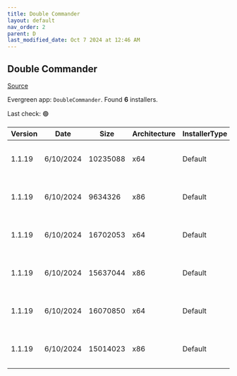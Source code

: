 ```yaml
---
title: Double Commander
layout: default
nav_order: 2
parent: D
last_modified_date: Oct 7 2024 at 12:46 AM
---
```


## Double Commander

[Source](https://github.com/doublecmd/doublecmd/)

Evergreen app: `DoubleCommander`. Found **6** installers.

Last check: 🟢

| Version | Date      | Size     | Architecture | InstallerType | Type | URI                                                                                                                                                                                                      |
| ------- | --------- | -------- | ------------ | ------------- | ---- | -------------------------------------------------------------------------------------------------------------------------------------------------------------------------------------------------------- |
| 1.1.19  | 6/10/2024 | 10235088 | x64          | Default       | exe  | [https://github.com/doublecmd/doublecmd/releases/download/v1.1.19/doublecmd-1.1.19.x86_64-win64.exe](https://github.com/doublecmd/doublecmd/releases/download/v1.1.19/doublecmd-1.1.19.x86_64-win64.exe) |
| 1.1.19  | 6/10/2024 | 9634326  | x86          | Default       | exe  | [https://github.com/doublecmd/doublecmd/releases/download/v1.1.19/doublecmd-1.1.19.i386-win32.exe](https://github.com/doublecmd/doublecmd/releases/download/v1.1.19/doublecmd-1.1.19.i386-win32.exe)     |
| 1.1.19  | 6/10/2024 | 16702053 | x64          | Default       | msi  | [https://github.com/doublecmd/doublecmd/releases/download/v1.1.19/doublecmd-1.1.19.x86_64-win64.msi](https://github.com/doublecmd/doublecmd/releases/download/v1.1.19/doublecmd-1.1.19.x86_64-win64.msi) |
| 1.1.19  | 6/10/2024 | 15637044 | x86          | Default       | msi  | [https://github.com/doublecmd/doublecmd/releases/download/v1.1.19/doublecmd-1.1.19.i386-win32.msi](https://github.com/doublecmd/doublecmd/releases/download/v1.1.19/doublecmd-1.1.19.i386-win32.msi)     |
| 1.1.19  | 6/10/2024 | 16070850 | x64          | Default       | zip  | [https://github.com/doublecmd/doublecmd/releases/download/v1.1.19/doublecmd-1.1.19.x86_64-win64.zip](https://github.com/doublecmd/doublecmd/releases/download/v1.1.19/doublecmd-1.1.19.x86_64-win64.zip) |
| 1.1.19  | 6/10/2024 | 15014023 | x86          | Default       | zip  | [https://github.com/doublecmd/doublecmd/releases/download/v1.1.19/doublecmd-1.1.19.i386-win32.zip](https://github.com/doublecmd/doublecmd/releases/download/v1.1.19/doublecmd-1.1.19.i386-win32.zip)     |
